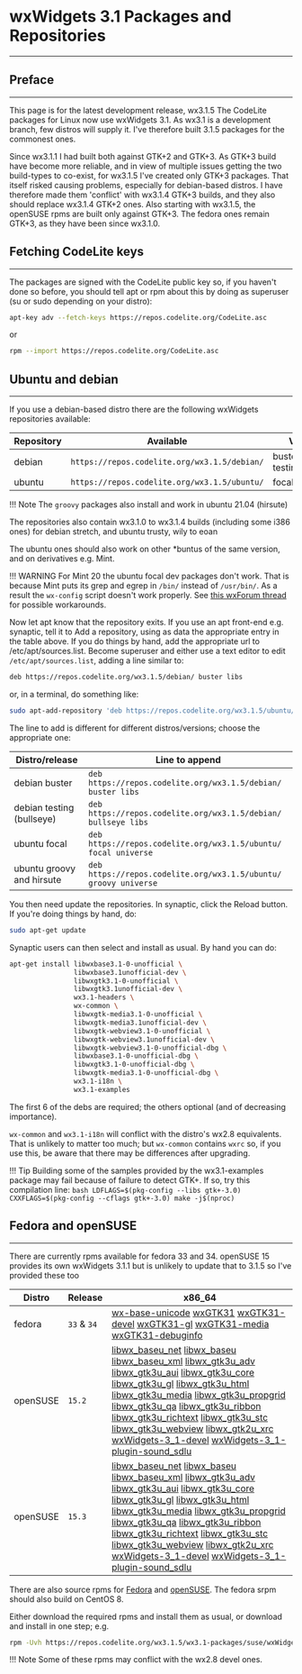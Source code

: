 # wxWidgets 3.1 Packages and Repositories
---

## Preface
---

This page is for the latest development release, wx3.1.5
The CodeLite packages for Linux now use wxWidgets 3.1. As wx3.1 is a development branch, few distros will supply it. 
I've therefore built 3.1.5 packages for the commonest ones. 

Since wx3.1.1 I had built both against GTK+2 and GTK+3. As GTK+3 build have become more reliable, and in view of multiple issues getting the two build-types to co-exist, for wx3.1.5 I've created only GTK+3 packages. That itself risked causing problems, especially for debian-based distros. I have therefore made them 'conflict' with wx3.1.4 GTK+3 builds, and they also should replace wx3.1.4 GTK+2 ones.
Also starting with wx3.1.5, the openSUSE rpms are built only against GTK+3. The fedora ones remain GTK+3, as they have been since wx3.1.0.

## Fetching CodeLite keys
---

The packages are signed with the CodeLite public key so, if you haven't done so before, you should tell apt or rpm about this by doing as superuser (su or sudo depending on your distro): 

```bash
apt-key adv --fetch-keys https://repos.codelite.org/CodeLite.asc
```

or

```bash
rpm --import https://repos.codelite.org/CodeLite.asc
```

## Ubuntu and debian
---

If you use a debian-based distro there are the following wxWidgets repositories available: 

Repository | Available | Versions | Component
-----------|-----------|----------|-----------
debian	| `https://repos.codelite.org/wx3.1.5/debian/` | buster testing(bullseye) | libs
ubuntu | `https://repos.codelite.org/wx3.1.5/ubuntu/` | focal groovy | universe

!!! Note
    The `groovy` packages also install and work in ubuntu 21.04 (hirsute)

The repositories also contain wx3.1.0 to wx3.1.4 builds (including some i386 ones) for debian stretch, and ubuntu trusty, wily to eoan

The ubuntu ones should also work on other *buntus of the same version, and on derivatives e.g. Mint. 

!!! WARNING
    For Mint 20 the ubuntu focal dev packages don't work. That is because Mint puts its grep and egrep in `/bin/` instead of `/usr/bin/`. 
    As a result the `wx-config` script doesn't work properly. See [this wxForum thread][1] for possible workarounds.

Now let apt know that the repository exits. If you use an apt front-end e.g. synaptic, tell it to Add a repository, using as data the appropriate entry in the table above.
If you do things by hand, add the appropriate url to /etc/apt/sources.list. Become superuser and either use a text editor to edit `/etc/apt/sources.list`, adding a line similar to: 

```bash
deb https://repos.codelite.org/wx3.1.5/debian/ buster libs
```

or, in a terminal, do something like: 

```bash
sudo apt-add-repository 'deb https://repos.codelite.org/wx3.1.5/ubuntu/ groovy universe'
```

The line to add is different for different distros/versions; choose the appropriate one: 

Distro/release | Line to append
---------------|-------------------
debian buster | `deb https://repos.codelite.org/wx3.1.5/debian/ buster libs`
debian testing (bullseye)| `deb https://repos.codelite.org/wx3.1.5/debian/ bullseye libs`
ubuntu focal| `deb https://repos.codelite.org/wx3.1.5/ubuntu/ focal universe`
ubuntu groovy and hirsute | `deb https://repos.codelite.org/wx3.1.5/ubuntu/ groovy universe`

You then need update the repositories. In synaptic, click the Reload button. If you're doing things by hand, do: 

```bash
sudo apt-get update
```

Synaptic users can then select and install as usual. By hand you can do: 

```bash
apt-get install libwxbase3.1-0-unofficial \
                libwxbase3.1unofficial-dev \
                libwxgtk3.1-0-unofficial \
                libwxgtk3.1unofficial-dev \
                wx3.1-headers \
                wx-common \
                libwxgtk-media3.1-0-unofficial \
                libwxgtk-media3.1unofficial-dev \
                libwxgtk-webview3.1-0-unofficial \ 
                libwxgtk-webview3.1unofficial-dev \ 
                libwxgtk-webview3.1-0-unofficial-dbg \ 
                libwxbase3.1-0-unofficial-dbg \
                libwxgtk3.1-0-unofficial-dbg \
                libwxgtk-media3.1-0-unofficial-dbg \
                wx3.1-i18n \
                wx3.1-examples
```

The first 6 of the debs are required; the others optional (and of decreasing importance). 

`wx-common` and `wx3.1-i18n` will conflict with the distro's wx2.8 equivalents. That is unlikely to matter too much; 
but `wx-common` contains `wxrc` so, if you use this, be aware that there may be differences after upgrading. 


!!! Tip
    Building some of the samples provided by the wx3.1-examples package may fail because of failure to detect GTK+. If so, try this compilation line:
    ```bash
    LDFLAGS=$(pkg-config --libs gtk+-3.0) CXXFLAGS=$(pkg-config --cflags gtk+-3.0) make -j$(nproc)
    ```

## Fedora and openSUSE
---
There are currently rpms available for fedora 33 and 34. openSUSE 15 provides its own wxWidgets 3.1.1 but is unlikely to update that to 3.1.5 so I've provided these too

Distro|Release|x86_64
------|-------|------
fedora|`33` & `34`|[wx-base-unicode][2] [wxGTK31][3] [wxGTK31-devel][4] [wxGTK31-gl][5] [wxGTK31-media][6] [wxGTK31-debuginfo][7]
openSUSE|`15.2`|[libwx_baseu_net][8] [libwx_baseu][9] [libwx_baseu_xml][10] [libwx_gtk3u_adv][11] [libwx_gtk3u_aui][12] [libwx_gtk3u_core][13] [libwx_gtk3u_gl][14]  [libwx_gtk3u_html][15] [libwx_gtk3u_media][16] [libwx_gtk3u_propgrid][17] [libwx_gtk3u_qa][18] [libwx_gtk3u_ribbon][19] [libwx_gtk3u_richtext][20] [libwx_gtk3u_stc][21]  [libwx_gtk3u_webview][22] [libwx_gtk2u_xrc][23] [wxWidgets-3_1-devel][24] [wxWidgets-3_1-plugin-sound_sdlu][25]
openSUSE|`15.3`|[libwx_baseu_net][28] [libwx_baseu][29] [libwx_baseu_xml][30] [libwx_gtk3u_adv][31] [libwx_gtk3u_aui][32] [libwx_gtk3u_core][33] [libwx_gtk3u_gl][34]  [libwx_gtk3u_html][35] [libwx_gtk3u_media][36] [libwx_gtk3u_propgrid][37] [libwx_gtk3u_qa][38] [libwx_gtk3u_ribbon][39] [libwx_gtk3u_richtext][40] [libwx_gtk3u_stc][41]  [libwx_gtk3u_webview][42] [libwx_gtk2u_xrc][43] [wxWidgets-3_1-devel][44] [wxWidgets-3_1-plugin-sound_sdlu][45]

There are also source rpms for [Fedora][26] and [openSUSE][27]. The fedora srpm should also build on CentOS 8. 

Either download the required rpms and install them as usual, or download and install in one step; e.g. 

```bash
rpm -Uvh https://repos.codelite.org/wx3.1.5/wx3.1-packages/suse/wxWidgets-3_1-3.1.5-1.src.rpm
```

!!! Note
    Some of these rpms may conflict with the wx2.8 devel ones. 

 [1]: https://forums.wxwidgets.org/viewtopic.php?f=19&t=47403&p=200198#p200198
 [2]: https://repos.codelite.org/wx3.1.5/wx3.1-packages/fedora/33/wxBase31-3.1.5-1.fc33.x86_64.rpm
 [3]: https://repos.codelite.org/wx3.1.5/wx3.1-packages/fedora/33/wxGTK31-3.1.5-1.fc33.x86_64.rpm
 [4]: https://repos.codelite.org/wx3.1.5/wx3.1-packages/fedora/33/wxGTK31-devel-3.1.5-1.fc33.x86_64.rpm
 [5]: https://repos.codelite.org/wx3.1.5/wx3.1-packages/fedora/33/wxGTK31-gl-3.1.5-1.fc33.x86_64.rpm
 [6]: https://repos.codelite.org/wx3.1.5/wx3.1-packages/fedora/33/wxGTK31-media-3.1.5-1.fc33.x86_64.rpm
 [7]: https://repos.codelite.org/wx3.1.5/wx3.1-packages/fedora/33/wxGTK31-debuginfo-3.1.5-1.fc33.x86_64.rpm
 [8]: https://repos.codelite.org/wx3.1.5/wx3.1-packages/suse/15.2/libwx_baseu_net-suse15-3.1.5-0.x86_64.rpm
 [9]: https://repos.codelite.org/wx3.1.5/wx3.1-packages/suse/15.2/libwx_baseu-suse15-3.1.5-0.x86_64.rpm
 [10]: https://repos.codelite.org/wx3.1.5/wx3.1-packages/suse/15.2/libwx_baseu_xml-suse15-3.1.5-0.x86_64.rpm
 [11]: https://repos.codelite.org/wx3.1.5/wx3.1-packages/suse/15.2/libwx_gtk3u_adv-suse15-3.1.5-0.x86_64.rpm
 [12]: https://repos.codelite.org/wx3.1.5/wx3.1-packages/suse/15.2/libwx_gtk3u_aui-suse15-3.1.5-0.x86_64.rpm
 [13]: https://repos.codelite.org/wx3.1.5/wx3.1-packages/suse/15.2/libwx_gtk3u_core-suse15-3.1.5-0.x86_64.rpm
 [14]: https://repos.codelite.org/wx3.1.5/wx3.1-packages/suse/15.2/libwx_gtk3u_gl-suse15-3.1.5-0.x86_64.rpm
 [15]: https://repos.codelite.org/wx3.1.5/wx3.1-packages/suse/15.2/libwx_gtk3u_html-suse15-3.1.5-0.x86_64.rpm
 [16]: https://repos.codelite.org/wx3.1.5/wx3.1-packages/suse/15.2/libwx_gtk3u_media-suse15-3.1.5-0.x86_64.rpm
 [17]: https://repos.codelite.org/wx3.1.5/wx3.1-packages/suse/15.2/libwx_gtk3u_propgrid-suse15-3.1.5-0.x86_64.rpm
 [18]: https://repos.codelite.org/wx3.1.5/wx3.1-packages/suse/15.2/libwx_gtk3u_qa-suse15-3.1.5-0.x86_64.rpm
 [19]: https://repos.codelite.org/wx3.1.5/wx3.1-packages/suse/15.2/libwx_gtk3u_ribbon-suse15-3.1.5-0.x86_64.rpm
 [20]: https://repos.codelite.org/wx3.1.5/wx3.1-packages/suse/15.2/libwx_gtk3u_richtext-suse15-3.1.5-0.x86_64.rpm
 [21]: https://repos.codelite.org/wx3.1.5/wx3.1-packages/suse/15.2/libwx_gtk3u_stc-suse15-3.1.5-0.x86_64.rpm
 [22]: https://repos.codelite.org/wx3.1.5/wx3.1-packages/suse/15.2/libwx_gtk3u_webview-suse15-3.1.5-0.x86_64.rpm
 [23]: https://repos.codelite.org/wx3.1.5/wx3.1-packages/suse/15.2/libwx_gtk3u_xrc-suse15-3.1.5-0.x86_64.rpm
 [24]: https://repos.codelite.org/wx3.1.5/wx3.1-packages/suse/15.2/wxWidgets-3_1-devel-3.1.5-0.x86_64.rpm
 [25]: https://repos.codelite.org/wx3.1.5/wx3.1-packages/suse/15.2/wxWidgets-3_1-plugin-sound_sdlu-3_1-3.1.5-0.x86_64.rpm
 
 [26]: https://repos.codelite.org/wx3.1.5/wx3.1-packages/fedora/wxGTK31-3.1.5-1.fc.src.rpm
 [27]: https://repos.codelite.org/wx3.1.5/wx3.1-packages/suse/wxWidgets-3_1-3.1.5-1.src.rpm
 
 [28]: https://repos.codelite.org/wx3.1.5/wx3.1-packages/suse/15.3/libwx_baseu_net-suse15-3.1.5-0.x86_64.rpm
 [29]: https://repos.codelite.org/wx3.1.5/wx3.1-packages/suse/15.3/libwx_baseu-suse15-3.1.5-0.x86_64.rpm
 [30]: https://repos.codelite.org/wx3.1.5/wx3.1-packages/suse/15.3/libwx_baseu_xml-suse15-3.1.5-0.x86_64.rpm
 [31]: https://repos.codelite.org/wx3.1.5/wx3.1-packages/suse/15.3/libwx_gtk3u_adv-suse15-3.1.5-0.x86_64.rpm
 [32]: https://repos.codelite.org/wx3.1.5/wx3.1-packages/suse/15.3/libwx_gtk3u_aui-suse15-3.1.5-0.x86_64.rpm
 [33]: https://repos.codelite.org/wx3.1.5/wx3.1-packages/suse/15.3/libwx_gtk3u_core-suse15-3.1.5-0.x86_64.rpm
 [34]: https://repos.codelite.org/wx3.1.5/wx3.1-packages/suse/15.3/libwx_gtk3u_gl-suse15-3.1.5-0.x86_64.rpm
 [35]: https://repos.codelite.org/wx3.1.5/wx3.1-packages/suse/15.3/libwx_gtk3u_html-suse15-3.1.5-0.x86_64.rpm
 [36]: https://repos.codelite.org/wx3.1.5/wx3.1-packages/suse/15.3/libwx_gtk3u_media-suse15-3.1.5-0.x86_64.rpm
 [37]: https://repos.codelite.org/wx3.1.5/wx3.1-packages/suse/15.3/libwx_gtk3u_propgrid-suse15-3.1.5-0.x86_64.rpm
 [38]: https://repos.codelite.org/wx3.1.5/wx3.1-packages/suse/15.3/libwx_gtk3u_qa-suse15-3.1.5-0.x86_64.rpm
 [39]: https://repos.codelite.org/wx3.1.5/wx3.1-packages/suse/15.3/libwx_gtk3u_ribbon-suse15-3.1.5-0.x86_64.rpm
 [40]: https://repos.codelite.org/wx3.1.5/wx3.1-packages/suse/15.3/libwx_gtk3u_richtext-suse15-3.1.5-0.x86_64.rpm
 [41]: https://repos.codelite.org/wx3.1.5/wx3.1-packages/suse/15.3/libwx_gtk3u_stc-suse15-3.1.5-0.x86_64.rpm
 [42]: https://repos.codelite.org/wx3.1.5/wx3.1-packages/suse/15.3/libwx_gtk3u_webview-suse15-3.1.5-0.x86_64.rpm
 [43]: https://repos.codelite.org/wx3.1.5/wx3.1-packages/suse/15.3/libwx_gtk3u_xrc-suse15-3.1.5-0.x86_64.rpm
 [44]: https://repos.codelite.org/wx3.1.5/wx3.1-packages/suse/15.3/wxWidgets-3_1-devel-3.1.5-0.x86_64.rpm
 [45]: https://repos.codelite.org/wx3.1.5/wx3.1-packages/suse/15.3/wxWidgets-3_1-plugin-sound_sdlu-3_1-3.1.5-0.x86_64.rpm

 
